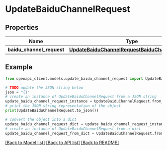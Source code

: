 # UpdateBaiduChannelRequest


## Properties

Name | Type | Description | Notes
------------ | ------------- | ------------- | -------------
**baidu_channel_request** | [**UpdateBaiduChannelRequestBaiduChannelRequest**](UpdateBaiduChannelRequestBaiduChannelRequest.md) |  | 

## Example

```python
from openapi_client.models.update_baidu_channel_request import UpdateBaiduChannelRequest

# TODO update the JSON string below
json = "{}"
# create an instance of UpdateBaiduChannelRequest from a JSON string
update_baidu_channel_request_instance = UpdateBaiduChannelRequest.from_json(json)
# print the JSON string representation of the object
print(UpdateBaiduChannelRequest.to_json())

# convert the object into a dict
update_baidu_channel_request_dict = update_baidu_channel_request_instance.to_dict()
# create an instance of UpdateBaiduChannelRequest from a dict
update_baidu_channel_request_from_dict = UpdateBaiduChannelRequest.from_dict(update_baidu_channel_request_dict)
```
[[Back to Model list]](../README.md#documentation-for-models) [[Back to API list]](../README.md#documentation-for-api-endpoints) [[Back to README]](../README.md)


